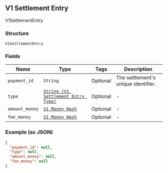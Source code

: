 ## V1 Settlement Entry

V1SettlementEntry

### Structure

`V1SettlementEntry`

### Fields

| Name | Type | Tags | Description |
|  --- | --- | --- | --- |
| `payment_id` | `String` | Optional | The settlement's unique identifier. |
| `type` | [`String (V1 Settlement Entry Type)`]($m/V1SettlementEntryType) | Optional | - |
| `amount_money` | [`V1 Money Hash`]($m/V1Money) | Optional | - |
| `fee_money` | [`V1 Money Hash`]($m/V1Money) | Optional | - |

### Example (as JSON)

```json
{
  "payment_id": null,
  "type": null,
  "amount_money": null,
  "fee_money": null
}
```

